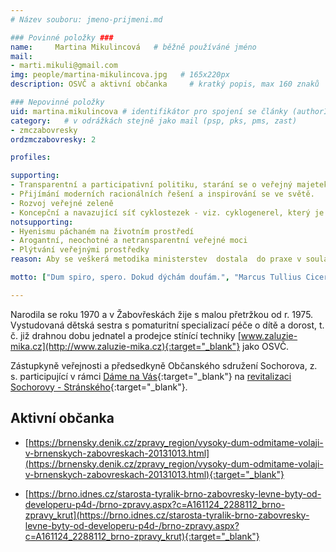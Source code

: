 ```yaml
---
# Název souboru: jmeno-prijmeni.md

### Povinné položky ###
name:     Martina Mikulincová  	# běžně používáné jméno
mail:
- marti.mikuli@gmail.com
img: people/martina-mikulincova.jpg   # 165x220px
description: OSVČ a aktivní občanka 	# kratký popis, max 160 znaků

### Nepovinné položky
uid: martina.mikulincova # identifikátor pro spojení se články (authorId)
category: 	# v odrážkách stejně jako mail (psp, pks, pms, zast)
- zmczabovresky
ordzmczabovresky: 2

profiles:

supporting:
- Transparentní a participativní politiku, starání se o veřejný majetek s péčí řádného hospodáře
- Přijímání moderních racionálních řešení a inspirování se ve světě.
- Rozvoj veřejné zeleně
- Koncepční a navazující síť cyklostezek - viz. cyklogenerel, který je zatím hudbou budoucnosti
notsupporting:
- Hyenismu páchaném na životním prostředí
- Arogantní, neochotné a netransparentní veřejné moci
- Plýtvání veřejnými prostředky
reason: Aby se veškerá metodika ministerstev  dostala  do praxe v souladu s danou legislativou a nezůstala jen na papíře. Aby byl zachráněn a revitalizován významný krajinný prvek naší městské části Kozí Hora a nebyl zalit betonem dle projektu Avrio investu jako již jeho realizovaná 1 etapa - vstup do lesoparku Kroftova - Štursova. Aby územní plán nebyl jen politickou omalovánkou, která vytěžuje území, ale ctil urbanistickou hodnotu daného území a nepokračoval zrůdnou výstavbou - viz. polyfunkční dům na náměstí Rosického. Aby vzniklé dětské hřiště v Rezidenci Sochorova zbudované z dotačních operačních programů sloužilo nejen vyvoleným ale i mateřským školkám a všem dětem.

motto: ["Dum spiro, spero. Dokud dýchám doufám.", "Marcus Tullius Cicero", "Spés moritur ultima. Naděje umírá poslední."]

---
```


Narodila se roku 1970 a v Žabovřeskách žije s malou přetržkou od r. 1975. Vystudovaná dětská sestra s pomaturitní specializací péče o dítě a dorost, t. č. již drahnou dobu jednatel a prodejce stínící techniky [www.zaluzie-mika.cz](http://www.zaluzie-mika.cz){:target="_blank"} jako OSVČ.

Zástupkyně veřejnosti a předsedkyně Občanského sdružení Sochorova, z. s. participující v rámci [Dáme na Vás](https://damenavas.brno.cz){:target="_blank"} na [revitalizaci Sochorovy - Stránského](https://damenavas.brno.cz/projekt/?id=721){:target="_blank"}.

## Aktivní občanka

* [https://brnensky.denik.cz/zpravy_region/vysoky-dum-odmitame-volaji-v-brnenskych-zabovreskach-20131013.html](https://brnensky.denik.cz/zpravy_region/vysoky-dum-odmitame-volaji-v-brnenskych-zabovreskach-20131013.html){:target="_blank"}

* [https://brno.idnes.cz/starosta-tyralik-brno-zabovresky-levne-byty-od-developeru-p4d-/brno-zpravy.aspx?c=A161124_2288112_brno-zpravy_krut](https://brno.idnes.cz/starosta-tyralik-brno-zabovresky-levne-byty-od-developeru-p4d-/brno-zpravy.aspx?c=A161124_2288112_brno-zpravy_krut){:target="_blank"}
